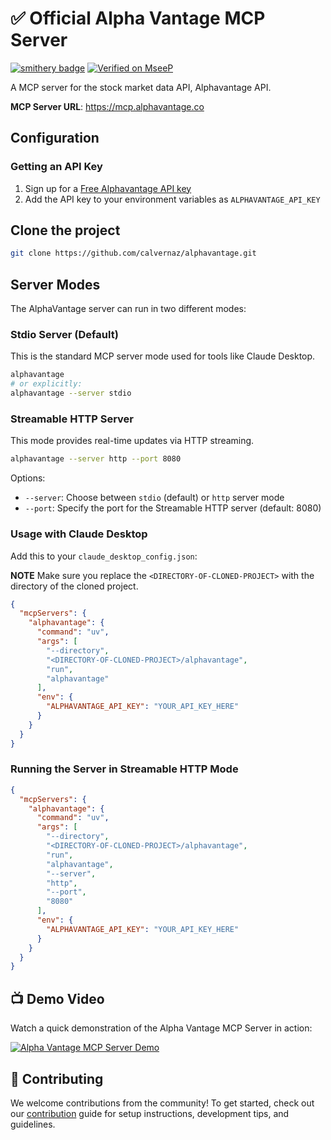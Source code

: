 # ✅ Official Alpha Vantage MCP Server

[![smithery badge](https://smithery.ai/badge/@calvernaz/alphavantage)](https://smithery.ai/server/@calvernaz/alphavantage)
[![Verified on MseeP](https://mseep.ai/badge.svg)](https://mseep.ai/app/b76d0966-edd1-46fd-9cfb-b29a6d8cb563)

A MCP server for the stock market data API, Alphavantage API.

**MCP Server URL**: https://mcp.alphavantage.co

## Configuration

### Getting an API Key
1. Sign up for a [Free Alphavantage API key](https://www.alphavantage.co/support/#api-key)
2. Add the API key to your environment variables as `ALPHAVANTAGE_API_KEY`


## Clone the project

```bash
git clone https://github.com/calvernaz/alphavantage.git
```

## Server Modes

The AlphaVantage server can run in two different modes:

### Stdio Server (Default)
This is the standard MCP server mode used for tools like Claude Desktop.

```bash
alphavantage
# or explicitly:
alphavantage --server stdio
```

### Streamable HTTP Server
This mode provides real-time updates via HTTP streaming.

```bash
alphavantage --server http --port 8080
```

Options:
- `--server`: Choose between `stdio` (default) or `http` server mode
- `--port`: Specify the port for the Streamable HTTP server (default: 8080)

### Usage with Claude Desktop
Add this to your `claude_desktop_config.json`:

**NOTE** Make sure you replace the `<DIRECTORY-OF-CLONED-PROJECT>` with the directory of the cloned project.

```json
{
  "mcpServers": {
    "alphavantage": {
      "command": "uv",
      "args": [
        "--directory",
        "<DIRECTORY-OF-CLONED-PROJECT>/alphavantage",
        "run",
        "alphavantage"
      ],
      "env": {
        "ALPHAVANTAGE_API_KEY": "YOUR_API_KEY_HERE"
      }
    }
  }
}
```
### Running the Server in Streamable HTTP Mode

```json
{
  "mcpServers": {
    "alphavantage": {
      "command": "uv",
      "args": [
        "--directory",
        "<DIRECTORY-OF-CLONED-PROJECT>/alphavantage",
        "run",
        "alphavantage",
        "--server",
        "http",
        "--port",
        "8080"
      ],
      "env": {
        "ALPHAVANTAGE_API_KEY": "YOUR_API_KEY_HERE"
      }
    }
  }
}
```


## 📺 Demo Video

Watch a quick demonstration of the Alpha Vantage MCP Server in action:

[![Alpha Vantage MCP Server Demo](https://github.com/user-attachments/assets/bc9ecffb-eab6-4a4d-bbf6-9fc8178f15c3)](https://github.com/user-attachments/assets/bc9ecffb-eab6-4a4d-bbf6-9fc8178f15c3)


## 🤝 Contributing

We welcome contributions from the community! To get started, check out our [contribution](CONTRIBUTING.md) guide for setup instructions, 
development tips, and guidelines.
